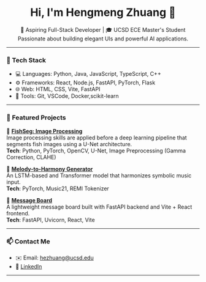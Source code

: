 <h1 align="center">Hi, I'm Hengmeng Zhuang 👋</h1>

<p align="center">
  🚀 Aspiring Full-Stack Developer | 🎓 UCSD ECE Master's Student <br/>
  Passionate about building elegant UIs and powerful AI applications.
</p>

---

### 🧰 Tech Stack
- 💻 Languages: Python, Java, JavaScript, TypeScript, C++
- ⚙️ Frameworks: React, Node.js, FastAPI, PyTorch, Flask
- 🌐 Web: HTML, CSS, Vite, FastAPI
- 🔧 Tools: Git, VSCode, Docker,scikit-learn

---

### 💼 Featured Projects

🔹 [**FishSeg: Image Processing**](https://github.com/zzzzzhm/FishSeg)  
Image processing skills are applied before a deep learning pipeline that segments fish images using a U-Net architecture.  
**Tech**: Python, PyTorch, OpenCV, U-Net, Image Preprocessing (Gamma Correction, CLAHE)

🔹 [**Melody-to-Harmony Generator**](https://github.com/zzzzzhm/melody2harmony)  
An LSTM-based and Transformer model that harmonizes symbolic music input.  
**Tech**: PyTorch, Music21, REMI Tokenizer

🔹 [**Message Board**](https://github.com/zzzzzhm/Message-Board)  
A lightweight message board built with FastAPI backend and Vite + React frontend.  
**Tech**: FastAPI, Uvicorn, React, Vite



---

### 📫 Contact Me
- ✉️ Email: hezhuang@ucsd.edu
- 💼 [LinkedIn](https://www.linkedin.com/in/hengmeng-zhuang-a91595355/)


---

<!--
<p align="center">
  <img src="https://github-readme-stats.vercel.app/api?username=yourusername&show_icons=true&theme=radical" />
</p>


**zzzzzhm/zzzzzhm** is a ✨ _special_ ✨ repository because its `README.md` (this file) appears on your GitHub profile.

Here are some ideas to get you started:

- 🔭 I’m currently working on ...
- 🌱 I’m currently learning ...
- 👯 I’m looking to collaborate on ...
- 🤔 I’m looking for help with ...
- 💬 Ask me about ...
- 📫 How to reach me: ...
- 😄 Pronouns: ...
- ⚡ Fun fact: ...
-->
